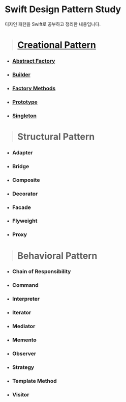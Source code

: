 # Swift Design Pattern Study

디자인 패턴을 Swift로 공부하고 정리한 내용입니다.

> # [Creational Pattern](https://github.com/jaicoco/Swift_Design_Pattern_Study/tree/main/Creational_Pattern)
  - ### [Abstract Factory](https://icksw.tistory.com/235)
  - ### [Builder](https://icksw.tistory.com/236)
  - ### [Factory Methods](https://icksw.tistory.com/237)
  - ### [Prototype](https://icksw.tistory.com/238)
  - ### [Singleton](https://icksw.tistory.com/239)

> # Structural Pattern
  - ### Adapter
  - ### Bridge
  - ### Composite
  - ### Decorator
  - ### Facade
  - ### Flyweight
  - ### Proxy

> # Behavioral Pattern
  - ### Chain of Responsibility
  - ### Command
  - ### Interpreter
  - ### Iterator
  - ### Mediator
  - ### Memento
  - ### Observer
  - ### Strategy
  - ### Template Method
  - ### Visitor
